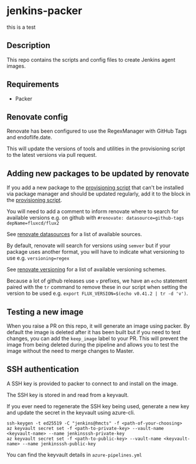 # jenkins-packer

this is a test

## Description

This repo contains the scripts and config files to create Jenkins agent images.

## Requirements

- Packer

## Renovate config

Renovate has been configured to use the RegexManager with GitHub Tags and endoflife.date.

This will update the versions of tools and utilities in the provisioning script to the latest versions via pull request.

## Adding new packages to be updated by renovate

If you add a new package to the [provisioning script](./provision-jenkins-ubuntu-agent.sh) that can't be installed via package manager and should be updated regularly, add it to the block in the [provisioning script](https://github.com/hmcts/jenkins-packer/blob/master/provision-jenkins-ubuntu-agent.sh#L6-L25).

You will need to add a comment to inform renovate where to search for available versions e.g. on github with `#renovate: datasource=github-tags depName=fluxcd/flux2`

See [renovate datasources](https://docs.renovatebot.com/modules/datasource/) for a list of available sources.

By default, renovate will search for versions using `semver` but if your package uses another format, you will have to indicate what versioning to use e.g. `versioning=regex`

See [renovate versioning](https://docs.renovatebot.com/modules/versioning/) for a list of available versioning schemes.

Because a lot of github releases use `v` prefixes, we have an `echo` statement paired with the `tr` command to remove these in our script when setting the version to be used e.g. `export FLUX_VERSION=$(echo v0.41.2 | tr -d 'v')`.

## Testing a new image

When you raise a PR on this repo, it will generate an image using packer. By default the image is deleted after it has been built but if you need to test changes, you can add the `keep_image` label to your PR. This will prevent the image from being deleted during the pipeline and allows you to test the image without the need to merge changes to Master.

## SSH authentication

A SSH key is provided to packer to connect to and install on the image.

The SSH key is stored in and read from a keyvault.

If you ever need to regenerate the SSH key being used, generate a new key and update the secret in the keyvault using azure-cli.

```
ssh-keygen -t ed25519 -C "jenkins@hmcts" -f <path-of-your-choosing>
az keyvault secret set -f <path-to-private-key> --vault-name <keyvault-name> --name jenkinsssh-private-key
az keyvault secret set -f <path-to-public-key> --vault-name <keyvault-name> --name jenkinsssh-public-key
```
You can find the keyvault details in `azure-pipelines.yml`
